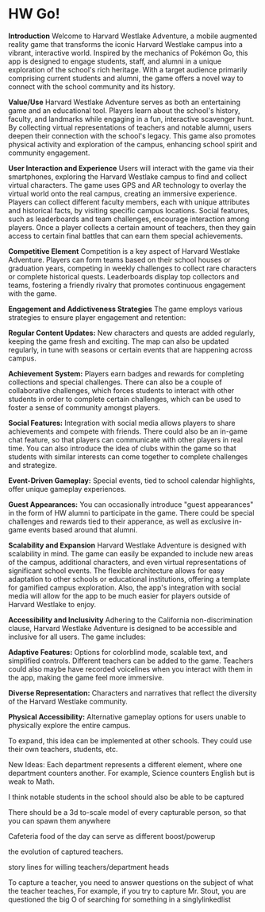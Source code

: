 # HW Go!

**Introduction**
Welcome to Harvard Westlake Adventure, a mobile augmented reality game that transforms the iconic Harvard Westlake campus into a vibrant, interactive world. Inspired by the mechanics of Pokémon Go, this app is designed to engage students, staff, and alumni in a unique exploration of the school's rich heritage. With a target audience primarily comprising current students and alumni, the game offers a novel way to connect with the school community and its history.

**Value/Use**
Harvard Westlake Adventure serves as both an entertaining game and an educational tool. Players learn about the school's history, faculty, and landmarks while engaging in a fun, interactive scavenger hunt. By collecting virtual representations of teachers and notable alumni, users deepen their connection with the school's legacy. This game also promotes physical activity and exploration of the campus, enhancing school spirit and community engagement.

**User Interaction and Experience**
Users will interact with the game via their smartphones, exploring the Harvard Westlake campus to find and collect virtual characters. The game uses GPS and AR technology to overlay the virtual world onto the real campus, creating an immersive experience. Players can collect different faculty members, each with unique attributes and historical facts, by visiting specific campus locations. Social features, such as leaderboards and team challenges, encourage interaction among players. Once a player collects a certain amount of teachers, then they gain access to certain final battles that can earn them special achievements.


**Competitive Element**
Competition is a key aspect of Harvard Westlake Adventure. Players can form teams based on their school houses or graduation years, competing in weekly challenges to collect rare characters or complete historical quests. Leaderboards display top collectors and teams, fostering a friendly rivalry that promotes continuous engagement with the game. 



**Engagement and Addictiveness Strategies**
The game employs various strategies to ensure player engagement and retention:

**Regular Content Updates:** New characters and quests are added regularly, keeping the game fresh and exciting. The map can also be updated regularly, in tune with seasons or certain events that are happening across campus.

**Achievement System:** Players earn badges and rewards for completing collections and special challenges. There can also be a couple of collaborative challenges, which forces students to interact with other students in order to complete certain challenges, which can be used to foster a sense of community amongst players. 

**Social Features:** Integration with social media allows players to share achievements and compete with friends. There could also be an in-game chat feature, so that players can communicate with other players in real time. You can also introduce the idea of clubs within the game so that students with similar interests can come together to complete challenges and strategize.

**Event-Driven Gameplay:** Special events, tied to school calendar highlights, offer unique gameplay experiences.

**Guest Appearances:**
You can occasionally introduce "guest appearances" in the form of HW alumni to participate in the game. There could be special challenges and rewards tied to their apperance, as well as exclusive in-game events based around that alumni.

**Scalability and Expansion**
Harvard Westlake Adventure is designed with scalability in mind. The game can easily be expanded to include new areas of the campus, additional characters, and even virtual representations of significant school events. The flexible architecture allows for easy adaptation to other schools or educational institutions, offering a template for gamified campus exploration. Also, the app's integration with social media will allow for the app to be much easier for players outside of Harvard Westlake to enjoy.

**Accessibility and Inclusivity**
Adhering to the California non-discrimination clause, Harvard Westlake Adventure is designed to be accessible and inclusive for all users. The game includes:

**Adaptive Features:**
Options for colorblind mode, scalable text, and simplified controls. Different teachers can be added to the game. Teachers could also maybe have recorded voicelines when you interact with them in the app, making the game feel more immersive.

**Diverse Representation:** Characters and narratives that reflect the diversity of the Harvard Westlake community.

**Physical Accessibility:** Alternative gameplay options for users unable to physically explore the entire campus.

To expand, this idea can be implemented at other schools. They could use their own teachers, students, etc.




New Ideas:
Each department represents a different element, where one department counters another. For example, Science counters English but is weak to Math.

I think notable students in the school should also be able to be captured

There should be a 3d to-scale model of every capturable person, so that you can spawn them anywhere

Cafeteria food of the day can serve as different boost/powerup

the evolution of captured teachers.

story lines for willing teachers/department heads

To capture a teacher, you need to answer questions on the subject of what the teacher teaches,
For example, if you try to capture Mr. Stout, you are questioned the big O of searching for something
in a singlylinkedlist


